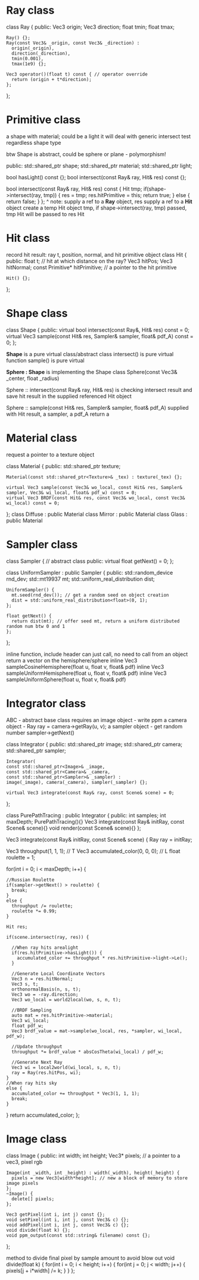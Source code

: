 # Ray class
class Ray {
  public:
    Vec3 origin;
    Vec3 direction;
    float tmin;
    float tmax;

    Ray() {};
    Ray(const Vec3& _origin, const Vec3& _direction) : 
      origin(_origin), 
      direction(_direction), 
      tmin(0.001), 
      tmax(1e9) {};

    Vec3 operator()(float t) const { // operator override
      return (origin + t*direction);
    };
};



# Primitive class
a shape with material; could be a light
it will deal with generic intersect test regardless shape type

btw Shape is abstract, could be sphere or plane - polymorphism!

public:
  std::shared_ptr<Shape> shape;
  std::shared_ptr<Material> material;
  std::shared_ptr<AreaLight> light;

bool hasLight() const {};
bool intersect(const Ray& ray, Hit& res) const {};

bool intersect(const Ray& ray, Hit& res) const {
  Hit tmp;
  if(shape->intersect(ray, tmp)) {
    res = tmp;
    res.hitPrimitive = this;
    return true;
  }
  else {
    return false;
  }
};
^ note:
supply a ref to a **Ray** object, res
supply a ref to a **Hit** object
create a temp Hit object tmp,
if shape->intersect(ray, tmp) passed, tmp Hit will be passed to res Hit



# Hit class
record hit result: ray t, position, normal, and hit primitive object
class Hit {
  public:
    float t; // hit at which distance on the ray?
    Vec3 hitPos;
    Vec3 hitNormal;
    const Primitive* hitPrimitive; // a pointer to the hit primitive

    Hit() {}; 
};




# Shape class
class Shape {
  public:
    virtual bool intersect(const Ray&, Hit& res) const = 0;
    virtual Vec3 sample(const Hit& res, Sampler& sampler, float& pdf_A) const = 0;
};

**Shape** is a pure virtual class/abstract class
intersect() is pure virtual function
sample() is pure virtual

**Sphere : Shape** is implementing the Shape class
Sphere(const Vec3& _center, float _radius)

Sphere :: intersect(const Ray& ray, Hit& res)
is checking intersect result and save hit result in the supplied referenced Hit object 

Sphere :: sample(const Hit& res, Sampler& sampler, float& pdf_A)
supplied with Hit result, a sampler, a pdf_A
return a 

# Material class
request a pointer to a texture object

class Material {
  public:
    std::shared_ptr<Texture> texture;

    Material(const std::shared_ptr<Texture>& _tex) : texture(_tex) {};

    virtual Vec3 sample(const Vec3& wo_local, const Hit& res, Sampler& sampler, Vec3& wi_local, float& pdf_w) const = 0;
    virtual Vec3 BRDF(const Hit& res, const Vec3& wo_local, const Vec3& wi_local) const = 0;
};
class Diffuse : public Material
class Mirror : public Material
class Glass : public Material


# Sampler class
class Sampler { // abstract class
  public:
    virtual float getNext() = 0;
};

class UniformSampler : public Sampler {
  public:
    std::random_device rnd_dev;
    std::mt19937 mt;
    std::uniform_real_distribution<float> dist;

    UniformSampler() {
      mt.seed(rnd_dev()); // get a random seed on object creation
      dist = std::uniform_real_distribution<float>(0, 1);
    };

    float getNext() {
      return dist(mt); // offer seed mt, return a uniform distributed random num btw 0 and 1
    };
};

inline function, include header can just call, no need to call from an object
return a vector on the hemisphere/sphere
inline Vec3 sampleCosineHemisphere(float u, float v, float& pdf) 
inline Vec3 sampleUniformHemisphere(float u, float v, float& pdf) 
inline Vec3 sampleUniformSphere(float u, float v, float& pdf)




# Integrator class
ABC - abstract base class
requires an image object - write ppm
a camera object - Ray ray = camera->getRay(u, v);
a sampler object - get random number
sampler->getNext()

class Integrator {
  public:
    std::shared_ptr<Image> image;
    std::shared_ptr<Camera> camera;
    std::shared_ptr<Sampler> sampler;

    Integrator(
    const std::shared_ptr<Image>& _image, 
    const std::shared_ptr<Camera>& _camera, 
    const std::shared_ptr<Sampler>& _sampler) : 
    image(_image), camera(_camera), sampler(_sampler) {};

    virtual Vec3 integrate(const Ray& ray, const Scene& scene) = 0;
};

class PurePathTracing : public Integrator {
  public:
    int samples;
    int maxDepth;
  PurePathTracing(){}
  Vec3 integrate(const Ray& initRay, const Scene& scene){}
  void render(const Scene& scene){}
};


Vec3 integrate(const Ray& initRay, const Scene& scene) {
  Ray ray = initRay;
  
  Vec3 throughput(1, 1, 1); // T
  Vec3 accumulated_color(0, 0, 0); // L
  float roulette = 1;

  for(int i = 0; i < maxDepth; i++) {

    //Russian Roulette
    if(sampler->getNext() > roulette) {
      break;
    }
    else {
      throughput /= roulette;
      roulette *= 0.99;
    }

    Hit res;
    
    if(scene.intersect(ray, res)) {
    
      //When ray hits arealight
      if(res.hitPrimitive->hasLight()) {
        accumulated_color += throughput * res.hitPrimitive->light->Le();
      }

      //Generate Local Coordinate Vectors
      Vec3 n = res.hitNormal;
      Vec3 s, t;
      orthonormalBasis(n, s, t);
      Vec3 wo = -ray.direction;
      Vec3 wo_local = world2local(wo, s, n, t);

      //BRDF Sampling
      auto mat = res.hitPrimitive->material;
      Vec3 wi_local;
      float pdf_w;
      Vec3 brdf_value = mat->sample(wo_local, res, *sampler, wi_local, pdf_w);

      //Update throughput
      throughput *= brdf_value * absCosTheta(wi_local) / pdf_w;

      //Generate Next Ray
      Vec3 wi = local2world(wi_local, s, n, t);
      ray = Ray(res.hitPos, wi);
    }
    //When ray hits sky
    else {
      accumulated_color += throughput * Vec3(1, 1, 1);
      break;
    }
  }
  return accumulated_color;
};





# Image class
class Image {
  public:
    int width;
    int height;
    Vec3* pixels; // a pointer to a vec3, pixel rgb

    Image(int _width, int _height) : width(_width), height(_height) {
      pixels = new Vec3[width*height]; // new a block of memory to store image pixels
    };
    ~Image() {
      delete[] pixels;
    };

    Vec3 getPixel(int i, int j) const {};
    void setPixel(int i, int j, const Vec3& c) {};
    void addPixel(int i, int j, const Vec3& c) {};
    void divide(float k) {};
    void ppm_output(const std::string& filename) const {};
};

method to divide final pixel by sample amount to avoid blow out
void divide(float k) {
  for(int i = 0; i < height; i++) {
    for(int j = 0; j < width; j++) {
      pixels[j + i*width] /= k;
    }
  }
};

